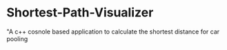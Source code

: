 # Shortest-Path-Visualizer
"A c++ cosnole based application to calculate the shortest distance for car pooling
